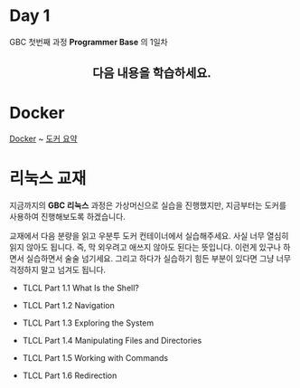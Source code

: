 # Day 1

GBC 첫번째 과정 **Programmer Base** 의 1일차  

<div align="center"> <h2> 다음 내용을 학습하세요.  </h1️> </div>

# Docker

[Docker](../docker.md#docker) ~ [도커 요약](../docker.md#_4)

# 리눅스 교재 

지금까지의 **GBC 리눅스** 과정은 가상머신으로 실습을 진행했지만, 지금부터는 도커를 사용하여 진행해보도록 하겠습니다.

교재에서 다음 분량을 읽고 우분투 도커 컨테이너에서 실습해주세요. 사실 너무 열심히 읽지 않아도 됩니다. 즉, 막 외우려고 애쓰지 않아도 된다는 뜻입니다. 이런게 있구나 하면서 실습하면서 술술 넘기세요. 그리고 하다가 실습하기 힘든 부분이 있다면 그냥 너무 걱정하지 말고 넘겨도 됩니다. 

- TLCL Part 1.1 What Is the Shell?

- TLCL Part 1.2 Navigation

- TLCL Part 1.3 Exploring the System

- TLCL Part 1.4 Manipulating Files and Directories

- TLCL Part 1.5 Working with Commands

- TLCL Part 1.6 Redirection